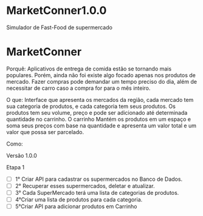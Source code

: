 # MarketConner1.0.0
Simulador de Fast-Food de supermercado
# MarketConner

Porquê: Aplicativos de entrega de comida estão se tornando mais populares. Porém, ainda não foi existe algo focado apenas nos produtos de mercado. Fazer compras pode demandar um tempo preciso do dia, além de necessitar de carro caso a compra for para o mês inteiro.

O que: Interface que apresenta os mercados da região, cada mercado tem sua categoria de produtos, e cada categoria tem seus produtos. Os produtos tem seu volume, preço e pode ser adicionado até determinada quantidade no carrinho. O carrinho Mantém os produtos em um espaço e soma seus preços com base na quantidade e apresenta um valor total e um valor que possa ser parcelado. 

Como: 

Versão 1.0.0

Etapa 1

- [ ]  1° Criar API para cadastrar os supermercados no Banco de Dados.
- [ ]  2° Recuperar esses supermercados, deletar e atualizar.
- [ ]  3° Cada SuperMercado terá uma lista de categorias de produtos.
- [ ]  4°Criar uma lista de produtos para cada categoria.
- [ ]  5°Criar API para adicionar produtos em Carrinho
